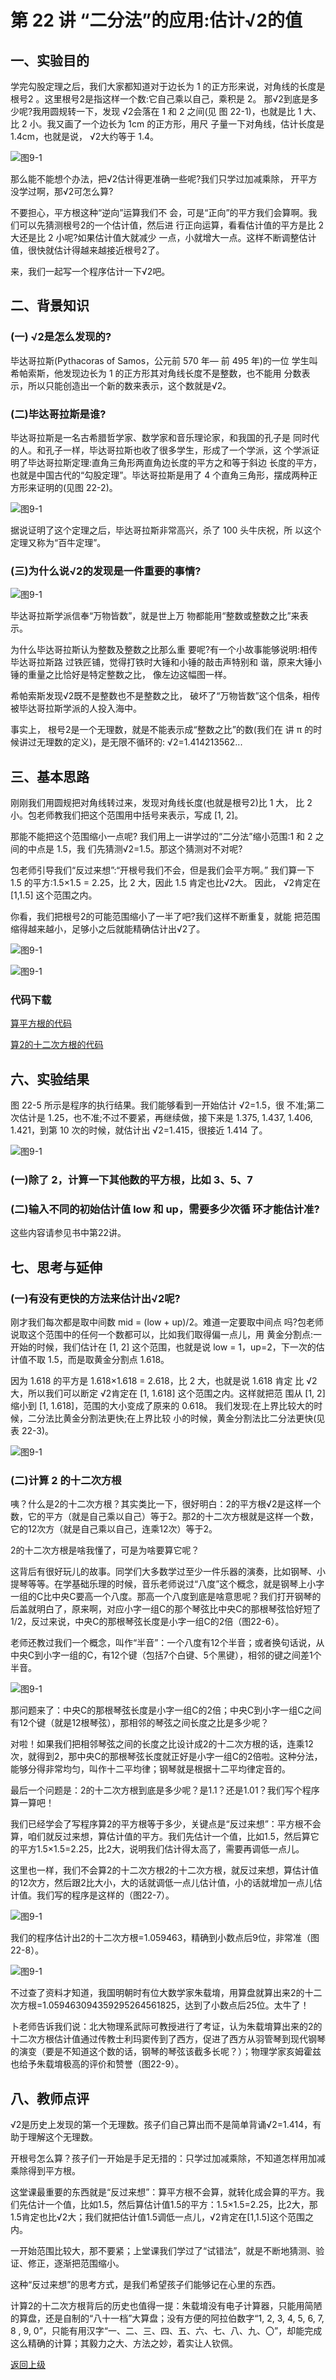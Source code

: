 # 第 22 讲 “二分法”的应用:估计√2的值

## 一、实验目的

学完勾股定理之后，我们大家都知道对于边长为 1 的正方形来说，对角线的长度是根号2 。这里根号2是指这样一个数:它自己乘以自己，乘积是 2。 那√2到底是多少呢?我用圆规转一下，发现 √2会落在 1 和 2 之间(见
图 22-1)，也就是比 1 大、比 2 小。我又画了一个边长为 1cm 的正方形，用尺 子量一下对角线，估计长度是 1.4cm，也就是说， √2大约等于 1.4。

![图9-1](Figures/Lec22-1.png)

那么能不能想个办法，把√2估计得更准确一些呢?我们只学过加减乘除， 开平方没学过啊，那√2可怎么算?

不要担心，平方根这种“逆向”运算我们不 会，可是“正向”的平方我们会算啊。我们可以先猜测根号2的一个估计值，然后进 行正向运算，看看估计值的平方是比 2 大还是比 2 小呢?如果估计值大就减少 一点，小就增大一点。这样不断调整估计值，很快就估计得越来越接近根号2了。

来，我们一起写一个程序估计一下√2吧。

## 二、背景知识
### (一) √2是怎么发现的?
毕达哥拉斯(Pythacoras of Samos，公元前 570 年— 前 495 年)的一位
学生叫希帕索斯，他发现边长为 1 的正方形其对角线长度不是整数，也不能用 分数表示，所以只能创造出一个新的数来表示，这个数就是√2。


### (二)毕达哥拉斯是谁?
毕达哥拉斯是一名古希腊哲学家、数学家和音乐理论家，和我国的孔子是 同时代的人。和孔子一样，毕达哥拉斯也收了很多学生，形成了一个学派，这 个学派证明了毕达哥拉斯定理:直角三角形两直角边长度的平方之和等于斜边 长度的平方，也就是中国古代的“勾股定理”。毕达哥拉斯是用了 4 个直角三角形，摆成两种正方形来证明的(见图 22-2)。


![图9-1](Figures/Lec22-2.png)

据说证明了这个定理之后，毕达哥拉斯非常高兴，杀了 100 头牛庆祝，所 以这个定理又称为“百牛定理”。

### (三)为什么说√2的发现是一件重要的事情?

![图9-1](Figures/Lec22-0.png)


毕达哥拉斯学派信奉“万物皆数”，就是世上万 物都能用“整数或整数之比”来表示。

为什么毕达哥拉斯认为整数及整数之比那么重 要呢?有一个小故事能够说明:相传毕达哥拉斯路 过铁匠铺，觉得打铁时大锤和小锤的敲击声特别和 谐，原来大锤小锤的重量之比恰好是特定整数之比， 像左边这幅图一样。
  
  希帕索斯发现√2既不是整数也不是整数之比， 破坏了“万物皆数”这个信条，相传被毕达哥拉斯学派的人投入海中。

事实上， 根号2是一个无理数，就是不能表示成“整数之比”的数(我们在 讲 π 的时候讲过无理数的定义)，是无限不循环的: √2=1.414213562...



## 三、基本思路

刚刚我们用圆规把对角线转过来，发现对角线长度(也就是根号2)比 1 大， 比 2 小。包老师教我们把这个范围用中括号来表示，写成 [1, 2]。

那能不能把这个范围缩小一点呢? 我们用上一讲学过的“二分法”缩小范围:1 和 2 之间的中点是 1.5，我
们先猜测√2=1.5。那这个猜测对不对呢? 

包老师引导我们“反过来想”:“开根号我们不会，但是我们会平方啊。”
我们算一下 1.5 的平方:1.5×1.5 = 2.25，比 2 大，因此 1.5 肯定也比√2大。 因此， √2肯定在 [1,1.5] 这个范围之内。


你看，我们把根号2的可能范围缩小了一半了吧?我们这样不断重复，就能
把范围缩得越来越小，足够小之后就能精确估计出√2了。

![图9-1](Figures/Lec22-3.png)

![图9-1](Figures/Lec22-4.png)

### 代码下载

[算平方根的代码](Code/第22讲-算平方根.sb3) 


[算2的十二次方根的代码](Code/第22讲-算2的十二次方根.sb3) 


## 六、实验结果

图 22-5 所示是程序的执行结果。我们能够看到一开始估计 √2=1.5，很 不准;第二次估计是 1.25，也不准;不过不要紧，再继续做，接下来是 1.375,
1.437, 1.406, 1.421，到第 10 次的时候，就估计出 √2=1.415，很接近 1.414 了。

![图9-1](Figures/Lec22-5.png)

 ### (一)除了 2，计算一下其他数的平方根，比如 3、5、7
 
 ### (二)输入不同的初始估计值 low 和 up，需要多少次循 环才能估计准?
 
 这些内容请参见书中第22讲。

## 七、思考与延伸
### (一)有没有更快的方法来估计出√2呢?

刚才我们每次都是取中间数 mid = (low + up)/2。难道一定要取中间点 吗?包老师说取这个范围中的任何一个数都可以，比如我们取得偏一点儿，用 黄金分割点:一开始的时候，我们估计在 [1, 2] 这个范围，也就是说 low = 1，up=2，下一次的估计值不取 1.5，而是取黄金分割点 1.618。

因为 1.618 的平方是 1.618×1.618 = 2.618，比 2 大，也就是说 1.618 肯定
比 √2大，所以我们可以断定 √2肯定在 [1, 1.618] 这个范围之内。这样就把范 围从 [1, 2] 缩小到 [1, 1.618]，范围的大小变成了原来的 0.618。
我们发现:在上界比较大的时候，二分法比黄金分割法更快;在上界比较 小的时候，黄金分割法比二分法更快(见表 22-3)。

![图9-1](Figures/Lec22-3-Table.png)

###  (二)计算 2 的十二次方根

咦？什么是2的十二次方根？其实类比一下，很好明白：2的平方根√2是这样一个数，它的平方（就是自己乘以自己）等于2。那2的十二次方根就是这样一个数，它的12次方（就是自己乘以自己，连乘12次）等于2。

2的十二次方根是啥我懂了，可是为啥要算它呢？

这背后有很好玩儿的故事。同学们大多数学过至少一件乐器的演奏，比如钢琴、小提琴等等。在学基础乐理的时候，音乐老师说过“八度”这个概念，就是钢琴上小字一组的C比中央C要高一个八度。那高一个八度到底是啥意思呢？我们打开钢琴的后盖就明白了，原来啊，对应小字一组C的那个琴弦比中央C的那根琴弦恰好短了1/2，反过来说，中央C的那根琴弦长度是小字一组C的2倍（图22-6）。

老师还教过我们一个概念，叫作“半音”：一个八度有12个半音；或者换句话说，从中央C到小字一组的C，有12个键（包括7个白键、5个黑键），相邻的键之间差1个半音。

![图9-1](Figures/Lec22-6.png)

那问题来了：中央C的那根琴弦长度是小字一组C的2倍；中央C到小字一组C之间有12个键（就是12根琴弦），那相邻的琴弦之间长度之比是多少呢？

对啦！如果我们把相邻琴弦之间的长度之比设计成2的十二次方根的话，连乘12次，就得到2，那中央C的那根琴弦长度就正好是小字一组C的2倍啦。这种分法，能够分得非常均匀，叫作十二平均律；钢琴就是根据十二平均律定音的。

最后一个问题是：2的十二次方根到底是多少呢？是1.1？还是1.01？我们写个程序算一算吧！

我们已经学会了写程序算2的平方根等于多少，关键点是“反过来想”：平方根不会算，咱们就反过来想，算估计值的平方。我们先估计一个值，比如1.5，然后算它的平方1.5×1.5=2.25，比2大，说明我们估计得太高了，需要再调低一点儿。

这里也一样，我们不会算2的十二次方根2的十二次方根，就反过来想，算估计值的12次方，然后跟2比大小，大的话就调低一点儿估计值，小的话就增加一点儿估计值。我们写的程序是这样的（图22-7）。
 

![图9-1](Figures/Lec22-7.png)

我们的程序估计出2的十二次方根=1.059463，精确到小数点后9位，非常准（图22-8）。

![图9-1](Figures/Lec22-89.png)

不过查了资料才知道，我国明朝时有位大数学家朱载堉，用算盘就算出来2的十二次方根=1.059463094359295264561825，达到了小数点后25位。太牛了！

卜老师告诉我们说：北大物理系武际可教授进行了考证，认为朱载堉算出来的2的十二次方根估计值通过传教士利玛窦传到了西方，促进了西方从羽管琴到现代钢琴的演变（要是不知道这个数的话，钢琴的琴弦该截多长呢？）；物理学家亥姆霍兹也给予朱载堉极高的评价和赞誉（图22-9）。



## 八、教师点评

√2是历史上发现的第一个无理数。孩子们自己算出而不是简单背诵√2=1.414，有助于理解这个无理数。

开根号怎么算？孩子们一开始是手足无措的：只学过加减乘除，不知道怎样用加减乘除得到平方根。

这堂课最重要的东西就是“反过来想”：算平方根不会算，就转化成会算的平方。我们先估计一个值，比如1.5，然后算估计值1.5的平方：1.5×1.5=2.25，比2大，那1.5肯定也比√2大；我们就把估计值1.5调低一点儿，√2肯定在[1,1.5]这个范围之内。

一开始范围比较大，那不要紧；上堂课我们学过了“试错法”，就是不断地猜测、验证、修正，逐渐把范围缩小。

这种“反过来想”的思考方式，是我们希望孩子们能够记在心里的东西。

计算2的十二次方根背后的历史也值得一提：朱载堉没有电子计算器，只能用简陋的算盘，还是自制的“八十一档”大算盘；没有方便的阿拉伯数字“1, 2, 3, 4, 5, 6, 7, 8 , 9, 0”，只能有用汉字“一、二、三、四、五、六、七、八、九、〇”，却能完成这么精确的计算；其毅力之大、方法之妙，着实让人钦佩。
 


[返回上级](index.md)
